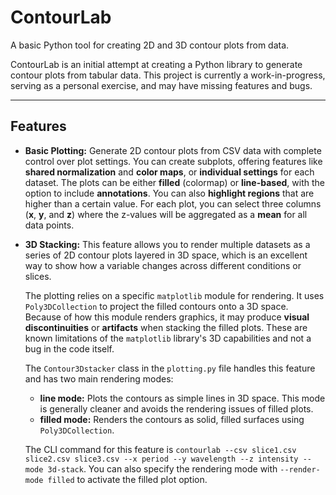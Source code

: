 # **ContourLab**

A basic Python tool for creating 2D and 3D contour plots from data.

ContourLab is an initial attempt at creating a Python library to generate contour plots from tabular data. This project is currently a work-in-progress, serving as a personal exercise, and may have missing features and bugs.

***

## **Features**

* **Basic Plotting:** Generate 2D contour plots from CSV data with complete control over plot settings. You can create subplots, offering features like **shared normalization** and **color maps**, or **individual settings** for each dataset. The plots can be either **filled** (colormap) or **line-based**, with the option to include **annotations**. You can also **highlight regions** that are higher than a certain value. For each plot, you can select three columns (**x**, **y**, and **z**) where the z-values will be aggregated as a **mean** for all data points.

* **3D Stacking:** This feature allows you to render multiple datasets as a series of 2D contour plots layered in 3D space, which is an excellent way to show how a variable changes across different conditions or slices.

    The plotting relies on a specific `matplotlib` module for rendering. It uses `Poly3DCollection` to project the filled contours onto a 3D space. Because of how this module renders graphics, it may produce **visual discontinuities** or **artifacts** when stacking the filled plots. These are known limitations of the `matplotlib` library's 3D capabilities and not a bug in the code itself.

    The `Contour3Dstacker` class in the `plotting.py` file handles this feature and has two main rendering modes:

    * **line mode:** Plots the contours as simple lines in 3D space. This mode is generally cleaner and avoids the rendering issues of filled plots.
    * **filled mode:** Renders the contours as solid, filled surfaces using `Poly3DCollection`.

    The CLI command for this feature is `contourlab --csv slice1.csv slice2.csv slice3.csv --x period --y wavelength --z intensity --mode 3d-stack`. You can also specify the rendering mode with `--render-mode filled` to activate the filled plot option.
